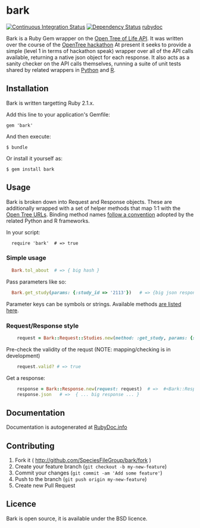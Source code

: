 bark
====

[![Continuous Integration Status][6]][7]
[![Dependency Status][8]][9]
[rubydoc][1]

Bark is a Ruby Gem wrapper on the [Open Tree of Life API][3]. It was written over the course of the [OpenTree hackathon][2]  At present it seeks to provide a simple (level 1 in terms of hackathon speak) wrapper over all of the API calls available, returning a native json object for each response. It also acts as a sanity checker on the API calls themselves, running a suite of unit tests shared by related wrappers in [Python][5] and [R][4].

## Installation

Bark is written targetting Ruby 2.1.x.

Add this line to your application's Gemfile:

    gem 'bark'

And then execute:

    $ bundle

Or install it yourself as:

    $ gem install bark

## Usage

Bark is broken down into Request and Response objects.  These are additionally wrapped with a set of helper methods that map 1:1 with the [Open Tree URLs][3].  Binding method names [follow a convention][10] adopted by the related Python and R frameworks.

In your script:

```
  require 'bark'  # => true
```

### Simple usage

```ruby
  Bark.tol_about  # => { big hash }
```

Pass parameters like so:

```ruby
  Bark.get_study(params: {:study_id => '2113'})   # => {big json response}
```

Parameter keys can be symbols or strings. Available methods [are listed here][10].

### Request/Response style

```ruby
    request = Bark::Request::Studies.new(method: :get_study, params: {study_id: '2113'})  # => #<Bark::Request::Studies:0x0000010310d340 @method=:get_study, @params={:study_id=>"2113"}, @uri=#<URI::HTTP:0x0000010310c508 URL:http://devapi.opentreeoflife.org/v2/study/2113>> 
```

Pre-check the validity of the requst (NOTE: mapping/checking is in development)

```ruby
    request.valid? # => true 
```

Get a response:

```ruby
    response = Bark::Response.new(request: request)  # =>  #<Bark::Response:0x0000010334c138 @json={ ... big response ... }
    response.json   # =>  { ... big response ... }
``` 

## Documentation

Documentation is autogenerated at [RubyDoc.info][1]

## Contributing

1. Fork it ( http://github.com/SpeciesFileGroup/bark/fork )
2. Create your feature branch (`git checkout -b my-new-feature`)
3. Commit your changes (`git commit -am 'Add some feature'`)
4. Push to the branch (`git push origin my-new-feature`)
5. Create new Pull Request

## Licence

Bark is open source, it is available under the BSD licence.

[1]: http://rubydoc.info/github/SpeciesFileGroup/bark/frames
[2]: https://github.com/OpenTreeOfLife/hackathon  
[3]: https://github.com/OpenTreeOfLife/opentree/wiki/Open-Tree-of-Life-APIs
[4]: https://github.com/fmichonneau/rotl
[5]: https://github.com/OpenTreeOfLife/opentree-interfaces
[6]: https://secure.travis-ci.org/SpeciesFileGroup/bark.png?branch=master
[7]: http://travis-ci.org/SpeciesFileGroup/bark?branch=master
[8]: https://gemnasium.com/SpeciesFileGroup/bark.png?branch=master
[9]: https://gemnasium.com/SpeciesFileGroup/bark?branch=master
[10]: https://github.com/OpenTreeOfLife/opentree/wiki/Libraries-for-working-with-opentree-in-various-languages-%28service-bindings-and-wrappers,-etc.%29


